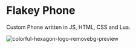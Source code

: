 # Flakey Phone
 Custom Phone written in JS, HTML, CSS and Lua.
 
![colorful-hexagon-logo-removebg-preview](https://user-images.githubusercontent.com/51169064/114265213-77b86380-99e7-11eb-82bb-1fec7e47496e.png)
